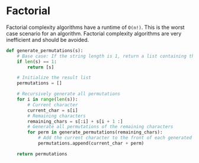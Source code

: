 # Factorial

Factorial complexity algorithms have a runtime of `O(n!)`. This is the worst case scenario for an algorithm. Factorial complexity algorithms are very inefficient and should be avoided.

```python
def generate_permutations(s):
    # Base case: If the string length is 1, return a list containing the string
    if len(s) == 1:
        return [s]

    # Initialize the result list
    permutations = []

    # Recursively generate all permutations
    for i in range(len(s)):
        # Current character
        current_char = s[i]
        # Remaining characters
        remaining_chars = s[:i] + s[i + 1 :]
        # Generate all permutations of the remaining characters
        for perm in generate_permutations(remaining_chars):
            # Add the current character to the front of each generated permutation
            permutations.append(current_char + perm)

    return permutations
```
